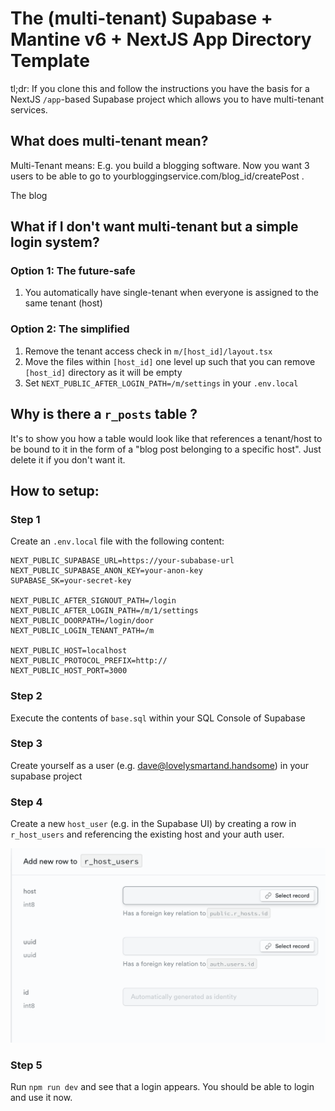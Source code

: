 # The (multi-tenant) Supabase + Mantine v6 + NextJS App Directory Template

tl;dr: If you clone this and follow the instructions you have the basis for a
NextJS `/app`-based Supabase project which allows you to have multi-tenant services.

## What does multi-tenant mean?

Multi-Tenant means: E.g. you build a blogging software. Now you want 3 users to be able to go to
yourbloggingservice.com/blog_id/createPost .

The blog

## What if I don't want multi-tenant but a simple login system?

### Option 1: The future-safe

1. You automatically have single-tenant when everyone is assigned to the same tenant (host)

### Option 2: The simplified

1. Remove the tenant access check in `m/[host_id]/layout.tsx`
1. Move the files within `[host_id]` one level up such that you can remove `[host_id]` directory as it will be empty
1. Set `NEXT_PUBLIC_AFTER_LOGIN_PATH=/m/settings` in your `.env.local`

## Why is there a `r_posts` table ?

It's to show you how a table would look like that references a tenant/host to be bound to it in the form of a "blog post belonging to a specific host". Just delete it if you don't want it.

## How to setup:

### Step 1

Create an `.env.local` file with the following content:

```env
NEXT_PUBLIC_SUPABASE_URL=https://your-subabase-url
NEXT_PUBLIC_SUPABASE_ANON_KEY=your-anon-key
SUPABASE_SK=your-secret-key

NEXT_PUBLIC_AFTER_SIGNOUT_PATH=/login
NEXT_PUBLIC_AFTER_LOGIN_PATH=/m/1/settings
NEXT_PUBLIC_DOORPATH=/login/door
NEXT_PUBLIC_LOGIN_TENANT_PATH=/m

NEXT_PUBLIC_HOST=localhost
NEXT_PUBLIC_PROTOCOL_PREFIX=http://
NEXT_PUBLIC_HOST_PORT=3000
```

### Step 2

Execute the contents of `base.sql` within your SQL Console of Supabase

### Step 3

Create yourself as a user (e.g. dave@lovelysmartand.handsome) in your supabase project

### Step 4

Create a new `host_user` (e.g. in the Supabase UI) by creating a row in `r_host_users` and referencing the existing host and your auth user.

![''](./host_users.png)

### Step 5

Run `npm run dev` and see that a login appears. You should be able to login and use it now.
